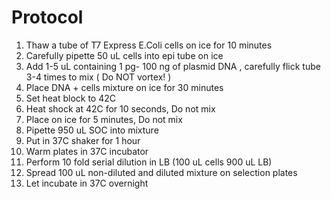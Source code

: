 # Protocol 
1. Thaw a tube of T7 Express E.Coli cells on ice for 10 minutes 
2. Carefully pipette 50 uL cells into epi tube on ice 
3. Add 1-5 uL containing 1 pg- 100 ng of plasmid DNA , carefully flick tube 3-4 times to mix ( Do NOT vortex! )
4. Place DNA + cells mixture on ice for 30 minutes 
5. Set heat block to 42C
6. Heat shock at 42C for 10 seconds, Do not mix 
7. Place on ice for 5 minutes, Do not mix
8. Pipette 950 uL SOC into mixture 
9. Put in 37C shaker for 1 hour 
10. Warm plates in 37C incubator 
11. Perform 10 fold serial dilution in LB (100 uL cells 900 uL LB) 
12. Spread 100 uL non-diluted and diluted mixture on selection plates 
13. Let incubate in 37C overnight 

